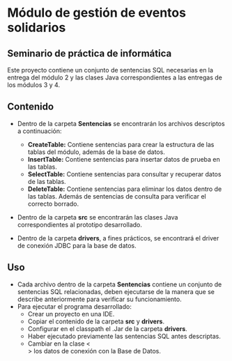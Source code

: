 # Módulo de gestión de eventos solidarios
## Seminario de práctica de informática

Este proyecto contiene un conjunto de sentencias SQL necesarias en la entrega del módulo 2 y las clases Java correspondientes a las entregas de los módulos 3 y 4.

## Contenido

- Dentro de la carpeta **Sentencias** se encontrarán los archivos descriptos a continuación:

  - **CreateTable:** Contiene sentencias para crear la estructura de las tablas del módulo, además de la base de datos.
  - **InsertTable:** Contiene sentencias para insertar datos de prueba en las tablas.
  - **SelectTable:** Contiene sentencias para consultar y recuperar datos de las tablas.
  - **DeleteTable:** Contiene sentencias para eliminar los datos dentro de las tablas. Además de sentencias de consulta para verificar el correcto borrado.

- Dentro de la carpeta **src** se encontrarán las clases Java correspondientes al prototipo desarrollado.

- Dentro de la carpeta **drivers**, a fines prácticos, se encontrará el driver de conexión JDBC para la base de datos.

## Uso
- Cada archivo dentro de la carpeta **Sentencias** contiene un conjunto de sentencias SQL relacionadas, deben ejecutarse de la manera que se describe anteriormente para verificar su funcionamiento.
- Para ejecutar el programa desarrollado:
  - Crear un proyecto en una IDE.
  - Copiar el contenido de la carpeta **src** y **drivers**.
  - Configurar en el classpath el .Jar de la carpeta **drivers**.
  - Haber ejecutado previamente las sentencias SQL antes descriptas.
  - Cambiar en la clase <<main>> los datos de conexión con la Base de Datos.


